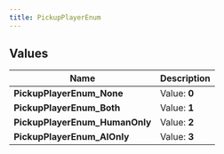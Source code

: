 ```yaml
---
title: PickupPlayerEnum
---
```


## Values
| Name | Description |
| ---- | ----------- |
| **PickupPlayerEnum_None** | Value: **0** |
| **PickupPlayerEnum_Both** | Value: **1** |
| **PickupPlayerEnum_HumanOnly** | Value: **2** |
| **PickupPlayerEnum_AIOnly** | Value: **3** |

